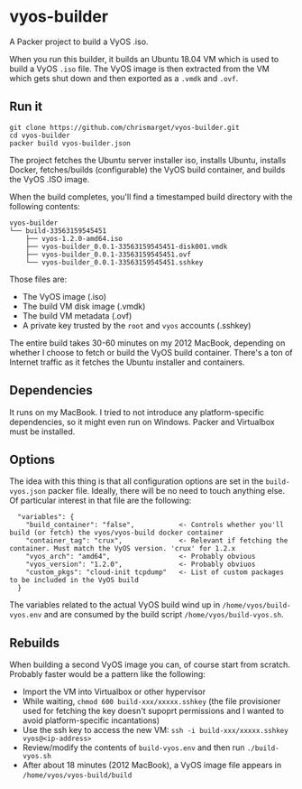 # vyos-builder
A Packer project to build a VyOS .iso.

When you run this builder, it builds an Ubuntu 18.04 VM which is used to build a VyOS `.iso` file. The VyOS image is then extracted from the VM which gets shut down and then exported as a `.vmdk` and `.ovf`.

## Run it
```
git clone https://github.com/chrismarget/vyos-builder.git
cd vyos-builder
packer build vyos-builder.json
```

The project fetches the Ubuntu server installer iso, installs Ubuntu, installs Docker, fetches/builds (configurable) the VyOS build container, and builds the VyOS .ISO image.

When the build completes, you'll find a timestamped build directory with the following contents:
```
vyos-builder
└── build-33563159545451
    ├── vyos-1.2.0-amd64.iso
    ├── vyos-builder_0.0.1-33563159545451-disk001.vmdk
    ├── vyos-builder_0.0.1-33563159545451.ovf
    └── vyos-builder_0.0.1-33563159545451.sshkey
```

Those files are:
* The VyOS image (.iso)
* The build VM disk image (.vmdk)
* The build VM metadata (.ovf)
* A private key trusted by the `root` and `vyos` accounts (.sshkey)

The entire build takes 30-60 minutes on my 2012 MacBook, depending on whether I choose to fetch or build the VyOS build container. There's a ton of Internet traffic as it fetches the Ubuntu installer and containers.

## Dependencies
It runs on my MacBook. I tried to not introduce any platform-specific dependencies, so it might even run on Windows. Packer and Virtualbox must be installed.

## Options
The idea with this thing is that all configuration options are set in the `build-vyos.json` packer file. Ideally, there will be no need to touch anything else. Of particular interest in that file are the following:

```
  "variables": {
    "build_container": "false",           <- Controls whether you'll build (or fetch) the vyos/vyos-build docker container
    "container_tag": "crux",              <- Relevant if fetching the container. Must match the VyOS version. 'crux' for 1.2.x
    "vyos_arch": "amd64",                 <- Probably obvious
    "vyos_version": "1.2.0",              <- Probably obviuos
    "custom_pkgs": "cloud-init tcpdump"   <- List of custom packages to be included in the VyOS build
  }
````

The variables related to the actual VyOS build wind up in `/home/vyos/build-vyos.env` and are consumed by the build script `/home/vyos/build-vyos.sh`.

## Rebuilds
When building a second VyOS image you can, of course start from scratch. Probably faster would be a pattern like the following:
* Import the VM into Virtualbox or other hypervisor
* While waiting, `chmod 600 build-xxx/xxxxx.sshkey` (the file provisioner used for fetching the key doesn't supoprt permissions and I wanted to avoid platform-specific incantations)
* Use the ssh key to access the new VM: `ssh -i build-xxx/xxxxx.sshkey vyos@<ip-address>`
* Review/modify the contents of `build-vyos.env` and then run `./build-vyos.sh`
* After about 18 minutes (2012 MacBook), a VyOS image file appears in `/home/vyos/vyos-build/build`
